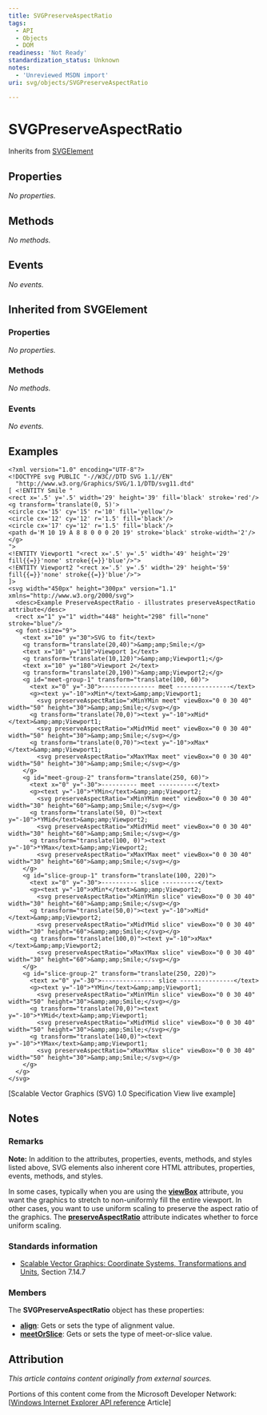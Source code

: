 ```yaml
---
title: SVGPreserveAspectRatio
tags:
  - API
  - Objects
  - DOM
readiness: 'Not Ready'
standardization_status: Unknown
notes:
  - 'Unreviewed MSDN import'
uri: svg/objects/SVGPreserveAspectRatio

---
```

# SVGPreserveAspectRatio

<span data-meta="subclass_of" data-type="key">Inherits from <span data-type="value">[SVGElement](/svg/objects/SVGElement)</span></span>

## Properties

*No properties.*

## Methods

*No methods.*

## Events

*No events.*

## Inherited from SVGElement

### Properties

*No properties.*

### Methods

*No methods.*

### Events

*No events.*

## Examples



    <?xml version="1.0" encoding="UTF-8"?>
    <!DOCTYPE svg PUBLIC "-//W3C//DTD SVG 1.1//EN"
      "http://www.w3.org/Graphics/SVG/1.1/DTD/svg11.dtd"
    [ <!ENTITY Smile "
    <rect x='.5' y='.5' width='29' height='39' fill='black' stroke='red'/>
    <g transform='translate(0, 5)'>
    <circle cx='15' cy='15' r='10' fill='yellow'/>
    <circle cx='12' cy='12' r='1.5' fill='black'/>
    <circle cx='17' cy='12' r='1.5' fill='black'/>
    <path d='M 10 19 A 8 8 0 0 0 20 19' stroke='black' stroke-width='2'/>
    </g>
    ">
    <!ENTITY Viewport1 "<rect x='.5' y='.5' width='49' height='29'
    fill{{=}}'none' stroke{{=}}'blue'/>">
    <!ENTITY Viewport2 "<rect x='.5' y='.5' width='29' height='59'
    fill{{=}}'none' stroke{{=}}'blue'/>">
    ]>
    <svg width="450px" height="300px" version="1.1" xmlns="http://www.w3.org/2000/svg">
      <desc>Example PreserveAspectRatio - illustrates preserveAspectRatio attribute</desc>
      <rect x="1" y="1" width="448" height="298" fill="none" stroke="blue"/>
      <g font-size="9">
        <text x="10" y="30">SVG to fit</text>
        <g transform="translate(20,40)">&amp;amp;Smile;</g>
        <text x="10" y="110">Viewport 1</text>
        <g transform="translate(10,120)">&amp;amp;Viewport1;</g>
        <text x="10" y="180">Viewport 2</text>
        <g transform="translate(20,190)">&amp;amp;Viewport2;</g>
        <g id="meet-group-1" transform="translate(100, 60)">
          <text x="0" y="-30">--------------- meet ---------------</text>
          <g><text y="-10">xMin*</text>&amp;amp;Viewport1;
            <svg preserveAspectRatio="xMinYMin meet" viewBox="0 0 30 40" width="50" height="30">&amp;amp;Smile;</svg></g>
          <g transform="translate(70,0)"><text y="-10">xMid*</text>&amp;amp;Viewport1;
            <svg preserveAspectRatio="xMidYMid meet" viewBox="0 0 30 40" width="50" height="30">&amp;amp;Smile;</svg></g>
          <g transform="translate(0,70)"><text y="-10">xMax*</text>&amp;amp;Viewport1;
            <svg preserveAspectRatio="xMaxYMax meet" viewBox="0 0 30 40" width="50" height="30">&amp;amp;Smile;</svg></g>
        </g>
        <g id="meet-group-2" transform="translate(250, 60)">
          <text x="0" y="-30">---------- meet ----------</text>
          <g><text y="-10">*YMin</text>&amp;amp;Viewport2;
            <svg preserveAspectRatio="xMinYMin meet" viewBox="0 0 30 40" width="30" height="60">&amp;amp;Smile;</svg></g>
          <g transform="translate(50, 0)"><text y="-10">*YMid</text>&amp;amp;Viewport2;
            <svg preserveAspectRatio="xMidYMid meet" viewBox="0 0 30 40" width="30" height="60">&amp;amp;Smile;</svg></g>
          <g transform="translate(100, 0)"><text y="-10">*YMax</text>&amp;amp;Viewport2;
            <svg preserveAspectRatio="xMaxYMax meet" viewBox="0 0 30 40" width="30" height="60">&amp;amp;Smile;</svg></g>
        </g>
        <g id="slice-group-1" transform="translate(100, 220)">
          <text x="0" y="-30">---------- slice ----------</text>
          <g><text y="-10">xMin*</text>&amp;amp;Viewport2;
            <svg preserveAspectRatio="xMinYMin slice" viewBox="0 0 30 40" width="30" height="60">&amp;amp;Smile;</svg></g>
          <g transform="translate(50,0)"><text y="-10">xMid*</text>&amp;amp;Viewport2;
            <svg preserveAspectRatio="xMidYMid slice" viewBox="0 0 30 40" width="30" height="60">&amp;amp;Smile;</svg></g>
          <g transform="translate(100,0)"><text y="-10">xMax*</text>&amp;amp;Viewport2;
            <svg preserveAspectRatio="xMaxYMax slice" viewBox="0 0 30 40" width="30" height="60">&amp;amp;Smile;</svg></g>
        </g>
        <g id="slice-group-2" transform="translate(250, 220)">
          <text x="0" y="-30">--------------- slice ---------------</text>
          <g><text y="-10">*YMin</text>&amp;amp;Viewport1;
            <svg preserveAspectRatio="xMinYMin slice" viewBox="0 0 30 40" width="50" height="30">&amp;amp;Smile;</svg></g>
          <g transform="translate(70,0)"><text y="-10">*YMid</text>&amp;amp;Viewport1;
            <svg preserveAspectRatio="xMidYMid slice" viewBox="0 0 30 40" width="50" height="30">&amp;amp;Smile;</svg></g>
          <g transform="translate(140,0)"><text y="-10">*YMax</text>&amp;amp;Viewport1;
            <svg preserveAspectRatio="xMaxYMax slice" viewBox="0 0 30 40" width="50" height="30">&amp;amp;Smile;</svg></g>
        </g>
      </g>
    </svg>

</pre>
[Scalable Vector Graphics (SVG) 1.0 Specification View live example]

## Notes

### Remarks

**Note:** In addition to the attributes, properties, events, methods, and styles listed above, SVG elements also inherent core HTML attributes, properties, events, methods, and styles.

In some cases, typically when you are using the [**viewBox**](/svg/properties/viewBox) attribute, you want the graphics to stretch to non-uniformly fill the entire viewport. In other cases, you want to use uniform scaling to preserve the aspect ratio of the graphics. The [**preserveAspectRatio**](/svg/properties/preserveAspectRatio) attribute indicates whether to force uniform scaling.

### Standards information

-   [Scalable Vector Graphics: Coordinate Systems, Transformations and Units](http://go.microsoft.com/fwlink/p/?linkid=204735), Section 7.14.7

### Members

The **SVGPreserveAspectRatio** object has these properties:

-   [**align**](/svg/properties/align): Gets or sets the type of alignment value.
-   [**meetOrSlice**](/svg/properties/meetOrSlice): Gets or sets the type of meet-or-slice value.

## Attribution

*This article contains content originally from external sources.*

Portions of this content come from the Microsoft Developer Network: [[Windows Internet Explorer API reference](http://msdn.microsoft.com/en-us/library/ie/hh828809%28v=vs.85%29.aspx) Article]

